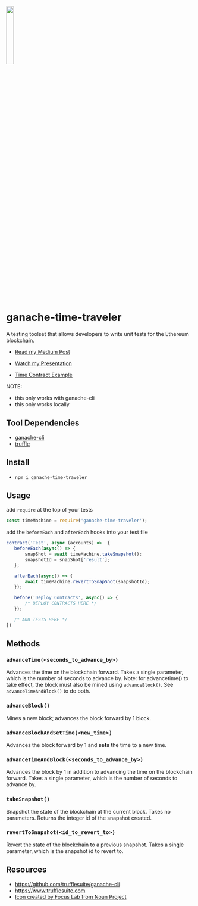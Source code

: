 <img width="20%" height="20%" src="https://raw.githubusercontent.com/ejwessel/GanacheTimeTraveler/master/blackhole.png">

 
# ganache-time-traveler
A testing toolset that allows developers to write unit tests for the Ethereum blockchain.

- [Read my Medium Post](https://medium.com/fluidity/standing-the-time-of-test-b906fcc374a9)

- [Watch my Presentation](https://photos.app.goo.gl/6qkd5AN2BthxkY2K6)

- [Time Contract Example](https://github.com/ejwessel/TimeContract)


NOTE:
- this only works with ganache-cli
- this only works locally

## Tool Dependencies
- [ganache-cli](https://github.com/trufflesuite/ganache-cli)
- [truffle](https://www.trufflesuite.com/docs/truffle/getting-started/installation)

## Install
- `npm i ganache-time-traveler`

## Usage
add `require` at the top of your tests
```javascript
const timeMachine = require('ganache-time-traveler');
```

add the `beforeEach` and `afterEach` hooks into your test file
 ```javascript
contract('Test', async (accounts) =>  {
    beforeEach(async() => {
        snapShot = await timeMachine.takeSnapshot();
        snapshotId = snapShot['result'];
    };

    afterEach(async() => {
        await timeMachine.revertToSnapShot(snapshotId);
    });

    before('Deploy Contracts', async() => {
        /* DEPLOY CONTRACTS HERE */
    });

    /* ADD TESTS HERE */
})
 ```

## Methods
### `advanceTime(<seconds_to_advance_by>)`
Advances the time on the blockchain forward. Takes a single parameter, which is the number of seconds to advance by.
Note: for advancetime() to take effect, the block must also be mined using `advanceBlock()`. See `advanceTimeAndBlock()` to do both.

### `advanceBlock()`
Mines a new block; advances the block forward by 1 block.

### `advanceBlockAndSetTime(<new_time>)`
Advances the block forward by 1 and **sets** the time to a new time.

### `advanceTimeAndBlock(<seconds_to_advance_by>)`
Advances the block by 1 in addition to advancing the time on the blockchain forward. Takes a single parameter, which is the number of seconds to advance by.

### `takeSnapshot()`
Snapshot the state of the blockchain at the current block. Takes no parameters. Returns the integer id of the snapshot created.

### `revertToSnapshot(<id_to_revert_to>)`
Revert the state of the blockchain to a previous snapshot. Takes a single parameter, which is the snapshot id to revert to.

## Resources
- https://github.com/trufflesuite/ganache-cli
- https://www.trufflesuite.com
- [Icon created by Focus Lab from Noun Project](https://thenounproject.com/search/?q=space%20and%20time&i=547869)
